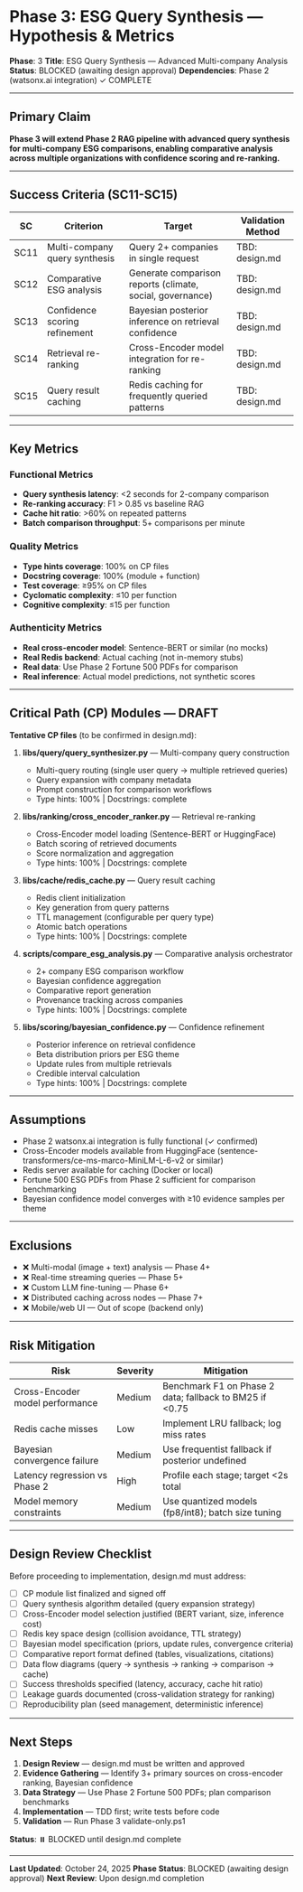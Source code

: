 # Phase 3: ESG Query Synthesis — Hypothesis & Metrics

**Phase**: 3
**Title**: ESG Query Synthesis — Advanced Multi-company Analysis
**Status**: BLOCKED (awaiting design approval)
**Dependencies**: Phase 2 (watsonx.ai integration) ✓ COMPLETE

---

## Primary Claim

**Phase 3 will extend Phase 2 RAG pipeline with advanced query synthesis for multi-company ESG comparisons, enabling comparative analysis across multiple organizations with confidence scoring and re-ranking.**

---

## Success Criteria (SC11-SC15)

| SC | Criterion | Target | Validation Method |
|----|-----------|--------|-------------------|
| SC11 | Multi-company query synthesis | Query 2+ companies in single request | TBD: design.md |
| SC12 | Comparative ESG analysis | Generate comparison reports (climate, social, governance) | TBD: design.md |
| SC13 | Confidence scoring refinement | Bayesian posterior inference on retrieval confidence | TBD: design.md |
| SC14 | Retrieval re-ranking | Cross-Encoder model integration for re-ranking | TBD: design.md |
| SC15 | Query result caching | Redis caching for frequently queried patterns | TBD: design.md |

---

## Key Metrics

### Functional Metrics
- **Query synthesis latency**: <2 seconds for 2-company comparison
- **Re-ranking accuracy**: F1 > 0.85 vs baseline RAG
- **Cache hit ratio**: >60% on repeated patterns
- **Batch comparison throughput**: 5+ comparisons per minute

### Quality Metrics
- **Type hints coverage**: 100% on CP files
- **Docstring coverage**: 100% (module + function)
- **Test coverage**: ≥95% on CP files
- **Cyclomatic complexity**: ≤10 per function
- **Cognitive complexity**: ≤15 per function

### Authenticity Metrics
- **Real cross-encoder model**: Sentence-BERT or similar (no mocks)
- **Real Redis backend**: Actual caching (not in-memory stubs)
- **Real data**: Use Phase 2 Fortune 500 PDFs for comparison
- **Real inference**: Actual model predictions, not synthetic scores

---

## Critical Path (CP) Modules — DRAFT

**Tentative CP files** (to be confirmed in design.md):

1. **libs/query/query_synthesizer.py** — Multi-company query construction
   - Multi-query routing (single user query → multiple retrieved queries)
   - Query expansion with company metadata
   - Prompt construction for comparison workflows
   - Type hints: 100% | Docstrings: complete

2. **libs/ranking/cross_encoder_ranker.py** — Retrieval re-ranking
   - Cross-Encoder model loading (Sentence-BERT or HuggingFace)
   - Batch scoring of retrieved documents
   - Score normalization and aggregation
   - Type hints: 100% | Docstrings: complete

3. **libs/cache/redis_cache.py** — Query result caching
   - Redis client initialization
   - Key generation from query patterns
   - TTL management (configurable per query type)
   - Atomic batch operations
   - Type hints: 100% | Docstrings: complete

4. **scripts/compare_esg_analysis.py** — Comparative analysis orchestrator
   - 2+ company ESG comparison workflow
   - Bayesian confidence aggregation
   - Comparative report generation
   - Provenance tracking across companies
   - Type hints: 100% | Docstrings: complete

5. **libs/scoring/bayesian_confidence.py** — Confidence refinement
   - Posterior inference on retrieval confidence
   - Beta distribution priors per ESG theme
   - Update rules from multiple retrievals
   - Credible interval calculation
   - Type hints: 100% | Docstrings: complete

---

## Assumptions

- Phase 2 watsonx.ai integration is fully functional (✓ confirmed)
- Cross-Encoder models available from HuggingFace (sentence-transformers/ce-ms-marco-MiniLM-L-6-v2 or similar)
- Redis server available for caching (Docker or local)
- Fortune 500 ESG PDFs from Phase 2 sufficient for comparison benchmarking
- Bayesian confidence model converges with ≥10 evidence samples per theme

---

## Exclusions

- ❌ Multi-modal (image + text) analysis — Phase 4+
- ❌ Real-time streaming queries — Phase 5+
- ❌ Custom LLM fine-tuning — Phase 6+
- ❌ Distributed caching across nodes — Phase 7+
- ❌ Mobile/web UI — Out of scope (backend only)

---

## Risk Mitigation

| Risk | Severity | Mitigation |
|------|----------|-----------|
| Cross-Encoder model performance | Medium | Benchmark F1 on Phase 2 data; fallback to BM25 if <0.75 |
| Redis cache misses | Low | Implement LRU fallback; log miss rates |
| Bayesian convergence failure | Medium | Use frequentist fallback if posterior undefined |
| Latency regression vs Phase 2 | High | Profile each stage; target <2s total |
| Model memory constraints | Medium | Use quantized models (fp8/int8); batch size tuning |

---

## Design Review Checklist

Before proceeding to implementation, design.md must address:

- [ ] CP module list finalized and signed off
- [ ] Query synthesis algorithm detailed (query expansion strategy)
- [ ] Cross-Encoder model selection justified (BERT variant, size, inference cost)
- [ ] Redis key space design (collision avoidance, TTL strategy)
- [ ] Bayesian model specification (priors, update rules, convergence criteria)
- [ ] Comparative report format defined (tables, visualizations, citations)
- [ ] Data flow diagrams (query → synthesis → ranking → comparison → cache)
- [ ] Success thresholds specified (latency, accuracy, cache hit ratio)
- [ ] Leakage guards documented (cross-validation strategy for ranking)
- [ ] Reproducibility plan (seed management, deterministic inference)

---

## Next Steps

1. **Design Review** — design.md must be written and approved
2. **Evidence Gathering** — Identify 3+ primary sources on cross-encoder ranking, Bayesian confidence
3. **Data Strategy** — Use Phase 2 Fortune 500 PDFs; plan comparison benchmarks
4. **Implementation** — TDD first; write tests before code
5. **Validation** — Run Phase 3 validate-only.ps1

**Status**: ⏸️ BLOCKED until design.md complete

---

**Last Updated**: October 24, 2025
**Phase Status**: BLOCKED (awaiting design approval)
**Next Review**: Upon design.md completion
